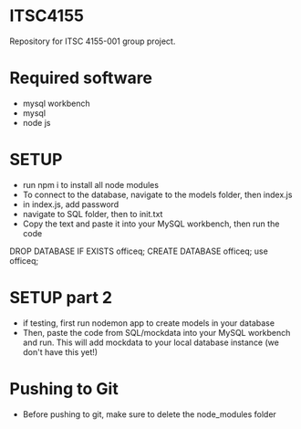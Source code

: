 # ITSC4155
Repository for ITSC 4155-001 group project.

# Required software
- mysql workbench
- mysql
- node js

# SETUP
- run npm i to install all node modules
- To connect to the database, navigate to the models folder, then index.js
- in index.js, add password
- navigate to SQL folder, then to init.txt
- Copy the text and paste it into your MySQL workbench, then run the code

DROP DATABASE IF EXISTS officeq;
CREATE DATABASE officeq;
use officeq;


# SETUP part 2
- if testing, first run nodemon app to create models in your database
- Then, paste the code from SQL/mockdata into your MySQL workbench and run. This will add mockdata to your local database instance (we don't have this yet!)

# Pushing to Git
- Before pushing to git, make sure to delete the node_modules folder

